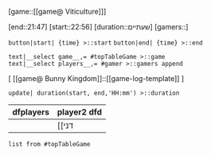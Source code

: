 [game::[[game@ Viticulture]]]

[end::21:47] [start::22:56] [duration::שעתיים] 
[gamers::]

`button|start| {time} >::start`    `button|end| {time} >::end`   

`text|__select game__,= #topTableGame >::game`  
`text|__select players__,= #gamer >::gamers append`

[ [[game@ Bunny Kingdom]]::[[game-log-template]] ]

`update| duration(start, end,'HH:mm') >::duration`   


  | dfplayers | player2 dfd                       | 
  | --------- | --------------------------------- |
  |           | [[דני|Dany]]
  
 

```dataview
list from #topTableGame
```
